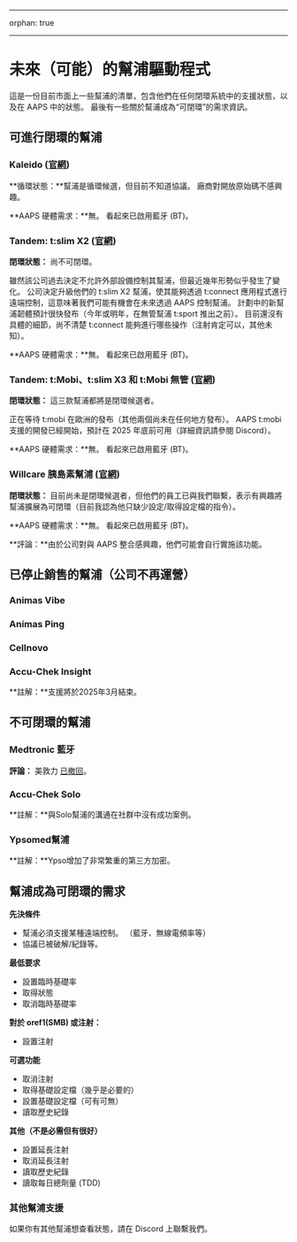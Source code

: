 * * *

orphan: true

* * *

# 未來（可能）的幫浦驅動程式

這是一份目前市面上一些幫浦的清單，包含他們在任何閉環系統中的支援狀態，以及在 AAPS 中的狀態。 最後有一些關於幫浦成為“可閉環”的需求資訊。

## 可進行閉環的幫浦

### Kaleido ([官網](https://www.hellokaleido.com/))

**循環狀態：**幫浦是循環候選，但目前不知道協議。 廠商對開放原始碼不感興趣。

**AAPS 硬體需求：**無。 看起來已啟用藍牙 (BT)。

### Tandem: t:slim X2 ([官網](https://www.tandemdiabetes.com/))

**閉環狀態：** 尚不可閉環。

雖然該公司過去決定不允許外部設備控制其幫浦，但最近幾年形勢似乎發生了變化。 公司決定升級他們的 t:slim X2 幫浦，使其能夠透過 t:connect 應用程式進行遠端控制，這意味著我們可能有機會在未來透過 AAPS 控制幫浦。 計劃中的新幫浦韌體預計很快發布（今年或明年，在無管幫浦 t:sport 推出之前）。 目前還沒有具體的細節，尚不清楚 t:connect 能夠進行哪些操作（注射肯定可以，其他未知）。

**AAPS 硬體需求：**無。 看起來已啟用藍牙 (BT)。

### Tandem: t:Mobi、t:slim X3 和 t:Mobi 無管 ([官網](https://www.tandemdiabetes.com/about-us/pipeline))

**閉環狀態：** 這三款幫浦都將是閉環候選者。

正在等待 t:mobi 在歐洲的發布（其他兩個尚未在任何地方發布）。 AAPS t:mobi 支援的開發已經開始，預計在 2025 年底前可用（詳細資訊請參閱 Discord）。

**AAPS 硬體需求：**無。 看起來已啟用藍牙 (BT)。

### Willcare 胰島素幫浦 ([官網](http://shinmyungmedi.com/en/))

**閉環狀態：** 目前尚未是閉環候選者，但他們的員工已與我們聯繫，表示有興趣將幫浦擴展為可閉環（目前我認為他只缺少設定/取得設定檔的指令）。

**AAPS 硬體需求：**無。 看起來已啟用藍牙 (BT)。

**評論：**由於公司對與 AAPS 整合感興趣，他們可能會自行實施該功能。

## 已停止銷售的幫浦（公司不再運營）

### Animas Vibe

### Animas Ping

### Cellnovo

### Accu-Chek Insight

**註解：**支援將於2025年3月結束。

## 不可閉環的幫浦

### Medtronic 藍牙

**評論：** 美敦力 [已撤回](https://www.tidepool.org/blog/tidepool-loop-partner-update-ace-pumps)。

### Accu-Chek Solo

**註解：**與Solo幫浦的溝通在社群中沒有成功案例。

### Ypsomed幫浦

**註解：**Ypso增加了非常繁重的第三方加密。

## 幫浦成為可閉環的需求

**先決條件**

- 幫浦必須支援某種遠端控制。 （藍牙、無線電頻率等）
- 協議已被破解/紀錄等。

**最低要求**

- 設置臨時基礎率
- 取得狀態
- 取消臨時基礎率

**對於 oref1(SMB) 或注射：**

- 設置注射

**可選功能**

- 取消注射
- 取得基礎設定檔（幾乎是必要的）
- 設置基礎設定檔（可有可無）
- 讀取歷史紀錄 

**其他（不是必需但有很好）**

- 設置延長注射
- 取消延長注射
- 讀取歷史紀錄
- 讀取每日總劑量 (TDD)

### 其他幫浦支援

如果你有其他幫浦想查看狀態，請在 Discord 上聯繫我們。